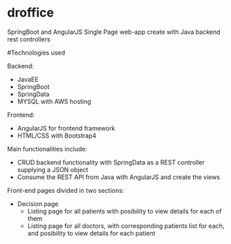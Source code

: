 # droffice
SpringBoot and AngularJS Single Page web-app create with Java backend rest controllers

#Technologies used

Backend:
- JavaEE
- SpringBoot
- SpringData
- MYSQL with AWS hosting

Frontend:
- AngularJS for frontend framework
- HTML/CSS with Bootstrap4

Main functionalities include:
- CRUD backend functionality with SpringData as a REST controller supplying a JSON object
- Consume the REST API from Java with AngularJS and create the views
  
Front-end pages divided in two sections:
- Decision page 
  - Listing page for all patients with posibility to view details for each of them
  - Listing page for all doctors, with corresponding patients list for each, and posibility to view details for each patient
